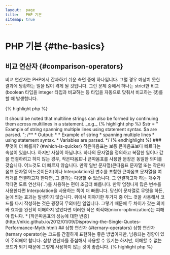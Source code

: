 ```yaml
---
layout:  page
title:   PHP 기본
sitemap: true
---
```


# PHP 기본 {#the-basics}

## 비교 연산자 {#comparison-operators}

비교 연산자는 PHP에서 간과하기 쉬운 측면 중에 하나입니다. 그럴 경우 예상치 못한 결과에 당황하는 일을 많이 겪게 될
것입니다. 그런 문제 중에서 하나는 strict한 비교(boolean 타입을 integer 타입과 비교하는 등 타입을 자동으로 맞춰서
비교하는 것)를 할 때 발생합니다.

{% highlight php %}
<?php
$a = 5;   // integer 타입의 숫자 5

var_dump($a == 5);       // 값을 비교; true
var_dump($a == '5');     // 타입을 무시하고 값을 비교; true
var_dump($a === 5);      // 타입과 값을 모두 비교 (integer 와 integer); true
var_dump($a === '5');    // 타입과 값을 (integer 와 string); false

// 타입을 무시한 비교
if (strpos('testing', 'test')) {    // 'test'가 인덱스 0에서 발견되어 strpos 는 0을 리턴. 0은 false로 취급된다.
    // code...
}

// strict 비교
if (strpos('testing', 'test') !== false) {    // (0 !== false)의 비교 결과는 true 이다.
    // code...
}
{% endhighlight %}

* [비교 연산자](http://php.net/language.operators.comparison)
* [비교 연산자 테이블](http://php.net/types.comparisons)
* [비교 연산자 도움말](http://phpcheatsheets.com/index.php?page=compare)

## 조건 구문 {#conditional-statements}

### If 구문 {#if-statements}

'if/else' 구문을 함수나 클래스 메소드 안에서 사용할 때 흔히 하는 오해는 혹시 발생할 수 있는 경우를 대비해 'else'를 꼭 써야
한다는 것입니다. 하지만 조건문의 결과가 return 값을 정의하는 것 뿐이라면 'else'가 필수적인 것은 아닙니다.

{% highlight php %}
<?php
function test($a)
{
    if ($a) {
        return true;
    } else {
        return false;
    }
}

// vs.

function test($a)
{
    if ($a) {
        return true;
    }
    return false;    // else is not necessary
}

// or even shorter:

function test($a)
{
    return (bool) $a;
}

{% endhighlight %}

* [If 구문](http://php.net/control-structures.if)

### Switch 구문 {#switch-statements}

switch 구문은 끝없이 if else if 를 타이핑하지 않아도 되게 해주는 편리한 구문입니다. 하지만 몇 가지 주의해야 할 점들이
있습니다.

- switch 구문은 타입을 무시하고 값만 비교합니다. ('==' 비교 연산자와 같죠)
- 위에서부터 순서대로 매칭되는 case 문이 나올 때까지 진행합니다. 만약 찾지 못한다면 default 구문의 내용을 실행해줍니다.
- 'break'가 없으면 break나 return 문을 만날 때까지 다른 case 문을 넘어서까지 실행됩니다.
- 함수 내에서 switch 문을 사용할 때에는 'return' 문을 사용하면 거기서 함수 실행이 종료되기 때문에 'break' 를 쓰지
않아도 됩니다.

{% highlight php %}
<?php
$answer = test(2);

function test($a)
{
    switch ($a) {
        case 1:
            // code...
            break;             // switch 구문을 벗어나기 위해서 break 를 사용.
        case 2:
            // code...         // break 를 써주지 않았으므로 'case 3' 로 계속 진행됨.
        case 3:
            // code...
            return $result;    // 함수 내에서는 'return' 하면 함수 실행이 종료됨.
        default:
            // code...
            return $error;
    }
}
{% endhighlight %}

* [Switch 구문](http://php.net/control-structures.switch))
* [PHP switch](http://phpswitch.com/)

## 전역 네임스페이스 {#global-namespace}

네임스페이스를 사용할 때, 여러분이 작성한 함수 때문에 내장 함수를 사용할 수 없게되는 경우를 만날 수 있습니다. 그럴
때에는 역슬래시를 사용하여 전역 함수를 호출하는 방법이 있습니다.

{% highlight php %}
<?php
namespace phptherightway;

function fopen()
{
    $file = \fopen();    // 함수 이름이 내장 함수와 같다.
                         // '\' 를 붙여서 전역 네임스페이스의 함수를 실행한다.
}

function array()
{
    $iterator = new \ArrayIterator();    // ArrayIterator는 내장 클래스이다. 역슬래시 없이 사용하면
                                         // phptherightway 라는 네임스페이스에서 ArrayIterator 를 찾으려고 할 것이다.
}
{% endhighlight %}

* [Global space](http://php.net/language.namespaces.global)
* [Global rules](http://php.net/userlandnaming.rules)

## 문자열 {#strings}

### 연결 {#concatenation}

- 코드 작성 시 한 줄이 적정 길이(120 글자)를 넘으면 줄을 나눠서 작성한 뒤 문자열을 연결시켜 줄 수 있습니다.
- 연결 및 대입 연산자를 사용하는 것보다는 연결 연산자를 사용하는 편이 가독성을 높이는데에는 더 낫습니다.
- 연결 연산자를 이용하는 여러 줄의 코드를 작성할 때에는 들여쓰기를 해주는 것이 좋습니다.


{% highlight php %}
<?php
$a  = 'Multi-line example';    // 연결 및 대입 연산자 (.=)
$a .= "\n";
$a .= 'of what not to do';

// vs

$a = 'Multi-line example'      // 연결 연산자 (.)
    . "\n"                     // 두 번째 라인부터는 들여써준다.
    . 'of what to do';
{% endhighlight %}

* [문자열 연산자](http://php.net/language.operators.string)

### 문자열의 유형 {#string-types}

문자열은 문자들의 나열입니다, 꽤 쉬워보입니다. 이 말은, 약간의 다른 방법(작은따옴표, 큰따옴표)으로 문자열 타입간에
미묘한 차이가 발생할 수 있고, 조금씩 다른문법을 제공합니다.

#### 작은따옴표 {#single-quotes}

작은따옴표는 "리터럴 문자열"을 나타내기 위해 사용합니다. 리터럴 문자열은 특수 문자나 변수로 해석할 수 없습니다. 만약
작은따옴표를 사용한다면, `'some $thing'`처럼 변수명을 정하며, `some $thing`로 출력을 받을 수 있습니다. 만약 큰
따옴표를 사용하는 경우, 즉, `$thing` 변수명을 찾아서 결과가 없으면 에러 메세지를 표시해야 합니다.

{% highlight php %}
<?php
echo 'This is my string, look at how pretty it is.';    // 단순히 텍스트만 담고 있는 문자열을 PHP에게 분석시킬 필요가 없다.

/**
 * 출력:
 *
 * This is my string, look at how pretty it is.
 */
{% endhighlight %}

* [작은따옴표](http://php.net/language.types.string#language.types.string.syntax.single)

#### 큰따옴표 {#double-quotes}

큰따옴표는 문자열의 스위스 군용 나이프 입니다. 큰따옴표는 미리 언급한것 처럼  `\n` 개행, `\t` 탭, 기타등등 과 같은
특수문자는 해석하지만, 특수문자의 모든 종류를 해석하지는 않습니다.

{% highlight php %}
<?php
echo 'phptherightway is ' . $adjective . '.'     // 변수와 이스케이프 문자를 포함시키려고 작은따옴표 문자열을
    . "\n"                                       // 여러 줄에 걸쳐서 연결 연산자로 연결시키는 예제 코드
    . 'I love learning' . $code . '!';

// vs

echo "phptherightway is $adjective.\n I love learning $code!"  // 큰따옴표 문자열을 사용하면 연결 연산자를 여러번
                                                               // 쓰지 않고도 한 방에 해결할 수 있다.
{% endhighlight %}

큰따옴표는 변수를 포함할 수 있는데, 이것을 "Interpolation" 이라고 합니다.

{% highlight php %}
<?php
$juice = 'plum';
echo "I like $juice juice";    // 출력: I like plum juice
{% endhighlight %}

Interpolation은 종종 변수가 다른 문자를 건드리는 경우에 씁니다. 하지만, 리터럴 문자와 변수명이 약간 혼란스러울 수
있다는 문제가 있습니다.

이 문제를 고치자면, 중괄호 안에 한쌍의 변수를 감싸면 됩니다.

{% highlight php %}
<?php
$juice = 'plum';
echo "I drank some juice made of $juices";    // $juice 라는 변수를 읽을 수 없다.

// vs

$juice = 'plum';
echo "I drank some juice made of {$juice}s";    // $juice 가 제대로 분석된다.

/**
 * 중괄호 안에 넣은 복잡한 형태의 변수 접근 방식도 잘 지원됩니다.
 */

$juice = array('apple', 'orange', 'plum');
echo "I drank some juice made of {$juice[1]}s";   // $juice[1] 이 잘 분석된다.
{% endhighlight %}

* [큰따옴표](http://php.net/language.types.string#language.types.string.syntax.double)

#### Nowdoc 문법 {#nowdoc-syntax}

Nowdoc 문법은 5.3 에서 추가된 기능입니다. 작은따옴표와 동일한 특성을 가지고 있습니다.

{% highlight php %}
<?php
$str = <<<'EOD'             // <<< 기호로 nowdoc 문법 구문을 시작한다.
Example of string
spanning multiple lines
using nowdoc syntax.
$a does not parse.
EOD;                        // 끝을 나타내는 'EOD'는 반드시 줄의 가장 처음에 나와야 하고, 뒤에 다른 구문이 오면 안된다.

/**
 * 출력:
 *
 * Example of string
 * spanning multiple lines
 * using nowdoc syntax.
 * $a does not parse.
 */
{% endhighlight %}

* [Nowdoc 문법](http://php.net/language.types.string#language.types.string.syntax.nowdoc)

#### Heredoc 문법 {#heredoc-syntax}

Heredoc 문법은 큰따옴표와 동일하게 동작합니다.

{% highlight php %}
<?php
$a = 'Variables';

$str = <<<EOD               // <<< 기호로 heredoc 문법 구문을 시작한다.
Example of string
spanning multiple lines
using heredoc syntax.
$a are parsed.
EOD;                        // 끝을 나타내는 'EOD'는 반드시 줄의 가장 처음에 나와야 하고, 뒤에 다른 구문이 오면 안된다.

/**
 * 출력:
 *
 * Example of string
 * spanning multiple lines
 * using heredoc syntax.
 * Variables are parsed.
 */
{% endhighlight %}

* [Heredoc 문법](http://php.net/language.types.string#language.types.string.syntax.heredoc)

> It should be noted that multiline strings can also be formed by continuing them across multilines in a statement. _e.g._

{% highlight php %}
$str = "
Example of string
spanning multiple lines
using statement syntax.
$a are parsed.
";

/**
 * Output:
 *
 * Example of string
 * spanning multiple lines
 * using statement syntax.
 * Variables are parsed.
 */
{% endhighlight %}

### 무엇이 더 빠를까? {#which-is-quicker}

작은따옴표는 보통 큰따옴표보다 빠르다는 속설이 있습니다. 하지만 사실이 아닙니다.

하나의 문자열을 정의하고 복잡한 일이나 값을 연결하려고 하지 않는 경우, 작은따옴표나 큰따옴표를 사용한 문장은
동일한 의미를 갖습니다. 어느것도 더 빠르지 않습니다.

만약 일반 문자열(큰따옴표 문자열 또는 작은따옴표 문자열 어느것이든지)이나 Interpolation된 변수를 포함한 큰따옴표
문자열을 여러개를 연결하고자 한다면, 그 결과는 다양할 수 있습니다. 그 연결하고자 하는 개수가 적다면 도트 연산자(`.`)를
사용하는 편이 조금더 빠릅니다. 만약 엄청나게 많은 변수를 사용한다면 Interpolation을 사용하는 쪽이 더 빠릅니다.

당신이 문자열로 무엇을 하든, 눈에 띄는 효과는 발생하지 않습니다. 위에서 이야기한 두가지 중 어느 것을 사용해서 코드를
다시 작성하는 것은 굉장히 무의미한 일입니다. 그렇기 때문에 두 차이가 갖는 의미와 효과를 완전히 이해하지 않았다면
이러한 작은 최적화(micro-optimization)는 피해야 합니다.

* [작은따옴표의 성능에 대한 반증](http://nikic.github.io/2012/01/09/Disproving-the-Single-Quotes-Performance-Myth.html)

## 삼항 연산자 {#ternary-operators}

삼항 연산자(ternary operator)는 코드를 간결하게 표현하는 좋은 방법이지만, 남용되는 경향이 있어 주의해야 합니다. 삼항
연산자를 중첩해서 사용할 수 있기는 하지만, 이해할 수 없는 코드가 되기 때문에 그렇게 사용하지 않는 것이 좋습니다.

{% highlight php %}
<?php
$a = 5;
echo ($a == 5) ? 'yay' : 'nay';
{% endhighlight %}

코드 줄 수를 줄이기 위해서 모든 가독성을 포기한 코드를 한 번 비교해 봅시다.

{% highlight php %}
<?php
$b = 10;
echo ($a) ? ($a == 5) ? 'yay' : 'nay' : ($b == 10) ? 'excessive' : ':(';    // 삼항 연산자를 과도하게 중첩시켜서 코드를 알아볼 수 없다
{% endhighlight %}

'return' 구문과 삼항 연산자를 같이 쓰는 올바른 방법을 봅시다.

{% highlight php %}
<?php
$a = 5;
echo ($a == 5) ? return true : return false;    // 이렇게 하면 에러가 발생한다.

// vs

$a = 5;
return ($a == 5) ? 'yay' : 'nope';    // 'yay'를 리턴한다.
{% endhighlight %}

boolean 값을 리턴하기 위해 삼항연산자를 할 필요가 없습니다. 예를 들어보겠습니다.

{% highlight php %}
<?php
$a = 3;
return ($a == 3) ? true : false; // $a == 3 인지에 따라 true나 false 를 리턴한다.

// vs

$a = 3;
return $a == 3; // $a == 3 인지에 따라 true나 false 를 리턴한다.

{% endhighlight %}

===, !==, !=, == 등의 모든 비교 연산자에 마찬가지로 적용되는 사실입니다.

#### 삼항 연산자 사용 시 가독성과 기능을 고려한 괄호 사용하기 {#utilising-brackets-with-ternary-operators-for-form-and-function}

삼항연산자를 사용하는 경우, 괄호는 코드의 가독성과, 블록 내부 결합을 향상시킵니다. 괄호를 사용할 필요가 없는 경우:

{% highlight php %}
<?php
$a = 3;
return ($a == 3) ? "yay" : "nope"; // $a == 3 일 때에는 yay 를 리턴한다.

// vs

$a = 3;
return $a == 3 ? "yay" : "nope"; // $a == 3 일 때에는 yay 를 리턴한다.
{% endhighlight %}

구문 여러개를 묶어서 한 덩어리로 조건 판단이 되도록 하는데에 괄호를 사용하는 것이 일반적인 일입니다.
($a == 3 and $b == 4)이라는 조건과 $c == 5 이라는 조건이 모두 참일 때에 true 를 리턴하는 예제 코드입니다.

{% highlight php %}
<?php
return ($a == 3 && $b == 4) && $c == 5;
{% endhighlight %}

아래 코드는 ($a != 3 AND $b != 4)이라는 조건이나 $c == 5 라는 조건 둘 중에 하나만 참이면 true 를 리턴하는 예제
코드입니다.

{% highlight php %}
<?php
return ($a != 3 && $b != 4) || $c == 5;
{% endhighlight %}

PHP 5.3부터 삼항 연사자의 중간 부분을 생략 가능합니다.
"expr1 ?: expre3" 표현식은 expr1이 TRUE로 평가되는 경우 expr1을 리턴하고, 아닌 경우에 expr3을 리턴합니다.
* [삼항 연산자](http://php.net/language.operators.comparison)

## 변수 선언 {#variable-declarations}

때때로 프로그래머들은 변수를 정의함으로써 코드를 좀 더 "깔끔하게" 유지하려고 합니다. 그런데 변수를 정의하는 경우, PHP
스크립트에서는 메모리를 두 배 사용하게 하는 결과를 불러오기도 합니다. 아래 예제에서 텍스트가 1MB 정도의 데이터를
포함하고 있다고 한다면 변수에 데이터를 복사함으로써 2MB의 메모리를 사용하게 됩니다.

{% highlight php %}
<?php
$about = 'A very long string of text';    // uses 2MB memory
echo $about;

// vs

echo 'A very long string of text';        // uses 1MB memory
{% endhighlight %}

* [성능 팁](http://web.archive.org/web/20140625191431/https://developers.google.com/speed/articles/optimizing-php)
